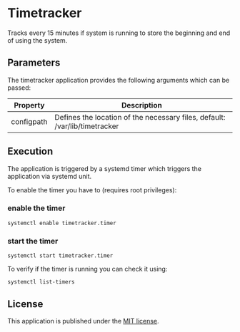 # Timetracker

Tracks every 15 minutes if system is running to store the beginning and end of using the system.

## Parameters

The timetracker application provides the following arguments which can be passed:

| Property      | Description                                                                |
|---------------|----------------------------------------------------------------------------|
| configpath    | Defines the location of the necessary files, default: /var/lib/timetracker |

## Execution

The application is triggered by a systemd timer which triggers the application via systemd unit.

To enable the timer you have to (requires root privileges):

### enable the timer

```shell
systemctl enable timetracker.timer
```

### start the timer

```shell
systemctl start timetracker.timer
```

To verify if the timer is running you can check it using:

```shell
systemctl list-timers
```

## License

This application is published under the [MIT license](LICENSE).